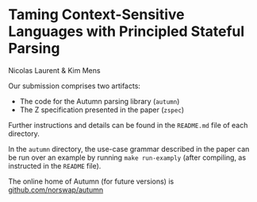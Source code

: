 # Taming Context-Sensitive Languages with Principled Stateful Parsing

Nicolas Laurent & Kim Mens

Our submission comprises two artifacts:

- The code for the Autumn parsing library (`autumn`)
- The Z specification presented in the paper (`zspec`)

Further instructions and details can be found in the `README.md` file of each directory.

In the `autumn` directory, the use-case grammar described in the paper can be run
over an example by running `make run-examply` (after compiling, as instructed in the `README` file).

The online home of Autumn (for future versions) is [github.com/norswap/autumn][u2d]
                                                   
[u2d]: https://github.com/norswap/autumn